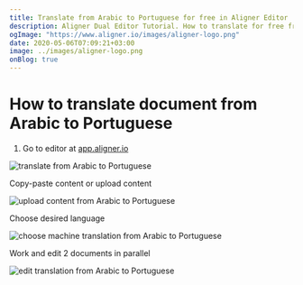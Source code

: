 ```yaml
---
title: Translate from Arabic to Portuguese for free in Aligner Editor
description: Aligner Dual Editor Tutorial. How to translate for free from Arabic to Portuguese. Aligner is multilingual document management platform. 
ogImage: "https://www.aligner.io/images/aligner-logo.png"
date: 2020-05-06T07:09:21+03:00
image: ../images/aligner-logo.png
onBlog: true
---
```


# How to translate document from Arabic to Portuguese

1. Go to editor at [app.aligner.io](https://app.aligner.io "Aligner App web page")

![translate from Arabic to Portuguese](../aligner-blank-editor.png "translate from Arabic to Portuguese")

Copy-paste content or upload content

![upload content from Arabic to Portuguese](../aligner-uploaded-document.png "upload content from Arabic to Portuguese")

Choose desired language

![choose machine translation from Arabic to Portuguese](../aligner-language-dropdown.png "choose machine translation from Arabic to Portuguese")

Work and edit 2 documents in parallel

![edit translation from Arabic to Portuguese](../aligner-double-sitded-editor.png "edit translation from Arabic to Portuguese")

